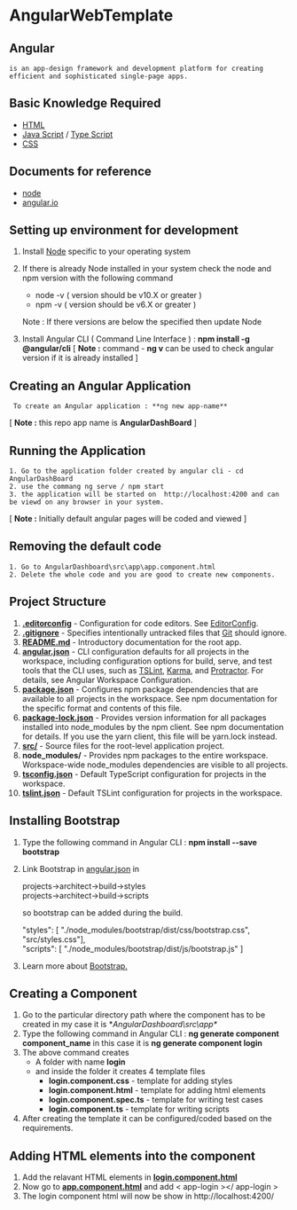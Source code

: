 # AngularWebTemplate
## Angular 
    is an app-design framework and development platform for creating efficient and sophisticated single-page apps.

## Basic Knowledge Required
* [HTML](https://developer.mozilla.org/en-US/docs/Learn/HTML)
* [Java Script](https://developer.mozilla.org/en-US/docs/Web/JavaScript) / [Type Script](https://www.typescriptlang.org/docs/home.html)
* [CSS](https://developer.mozilla.org/en-US/docs/Web/CSS)

## Documents for reference 
* [node](https://nodejs.org/en/docs/)
* [angular.io](https://angular.io/docs)

## Setting up environment for development 
1. Install [Node](https://nodejs.org/en/download/) specific to your operating system 
2. If there is already Node installed in your system check the node and npm version with the following command

   *    node -v ( version should be v10.X or greater ) 
   *    npm -v ( version should be v6.X or greater )
  
    Note : If there versions are below the specified then update Node
3. Install Angular CLI ( Command Line Interface ) : **npm install -g @angular/cli**
   [ **Note :** command - **ng v** can be used to check angular version if it is already installed ]

## Creating an Angular Application 
     To create an Angular application : **ng new app-name** 
[ **Note :** this repo app name is **AngularDashBoard** ]

## Running the Application

    1. Go to the application folder created by angular cli - cd AngularDashBoard
    2. use the commang ng serve / npm start 
    3. the application will be started on  http://localhost:4200 and can be viewd on any browser in your system.
   [ **Note :** Initially default angular pages will be coded and viewed ]

## Removing the default code 
    1. Go to AngularDashboard\src\app\app.component.html 
    2. Delete the whole code and you are good to create new components.

## Project Structure
1. [**.editorconfig**](https://github.com/anilsagart/AngularWebTemplate/blob/master/AngularDashboard/.editorconfig) - Configuration for code editors. See [EditorConfig](https://editorconfig.org/).
2. [**.gitignore**](https://github.com/anilsagart/AngularWebTemplate/blob/master/AngularDashboard/.gitignore) - Specifies intentionally untracked files that [Git](https://git-scm.com/) should ignore.
3. [**README.md**](https://github.com/anilsagart/AngularWebTemplate/blob/master/AngularDashboard/README.md) - Introductory documentation for the root app.
4. [**angular.json**](https://github.com/anilsagart/AngularWebTemplate/blob/master/AngularDashboard/angular.json) - CLI configuration defaults for all projects in the workspace, including configuration options for build, serve, and test tools that the CLI uses, such as [TSLint](https://palantir.github.io/tslint/), [Karma](https://karma-runner.github.io/latest/index.html), and [Protractor](http://www.protractortest.org/). For details, see Angular Workspace Configuration.
5. [**package.json**](https://github.com/anilsagart/AngularWebTemplate/blob/master/AngularDashboard/package.json) - Configures npm package dependencies that are available to all projects in the workspace. See npm documentation for the specific format and contents of this file.
6. [**package-lock.json**](https://github.com/anilsagart/AngularWebTemplate/blob/master/AngularDashboard/package-lock.json) - Provides version information for all packages installed into node_modules by the npm client. See npm documentation for details. If you use the yarn client, this file will be yarn.lock instead.
7. [**src/**](https://github.com/anilsagart/AngularWebTemplate/tree/master/AngularDashboard/src) - Source files for the root-level application project.
8. **node_modules/** - Provides npm packages to the entire workspace. Workspace-wide node_modules dependencies are visible to all projects.
9. [**tsconfig.json**](https://github.com/anilsagart/AngularWebTemplate/blob/master/AngularDashboard/tsconfig.json) - Default TypeScript configuration for projects in the workspace.
10. [**tslint.json**](https://github.com/anilsagart/AngularWebTemplate/blob/master/AngularDashboard/tslint.json) - Default TSLint configuration for projects in the workspace.

## Installing Bootstrap
1. Type the following command in Angular CLI : **npm install --save bootstrap**
2. Link Bootstrap in [angular.json](https://github.com/anilsagart/AngularWebTemplate/blob/master/AngularDashboard/angular.json) in 
  
    projects->architect->build->styles  
    projects->architect->build->scripts 

   so bootstrap can be added during the build. 

    "styles": [  "./node_modules/bootstrap/dist/css/bootstrap.css",
              "src/styles.css"],             
    "scripts": [
              "./node_modules/bootstrap/dist/js/bootstrap.js"
            ]
3. Learn more about [Bootstrap.](https://getbootstrap.com/docs/4.4/getting-started/introduction/)

## Creating a Component 
1. Go to the particular directory path where the component has to be created in my case it is **AngularDashboard\src\app\**
2. Type the following command in Angular CLI : **ng generate component component_name** in this case it is **ng generate component login**
3. The above command creates 
    * A folder with name **login**
    * and inside the folder it creates 4 template files 
      * **login.component.css** - template for adding styles
      * **login.component.html** - template for adding html elements
      * **login.component.spec.ts** - template for writing test cases 
      * **login.component.ts** - template for writing scripts
4. After creating the template it can be configured/coded based on the requirements.


## Adding HTML elements into the component 
1. Add the relavant HTML elements in [**login.component.html**](https://github.com/anilsagart/AngularWebTemplate/blob/master/AngularDashboard/src/app/login/login.component.html)
2. Now go to [**app.component.html**]() and add < app-login ></ app-login >
3. The login component html will now be show in http://localhost:4200/

